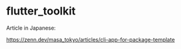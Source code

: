 # flutter_toolkit

Article in Japanese:

https://zenn.dev/masa_tokyo/articles/cli-app-for-package-template
